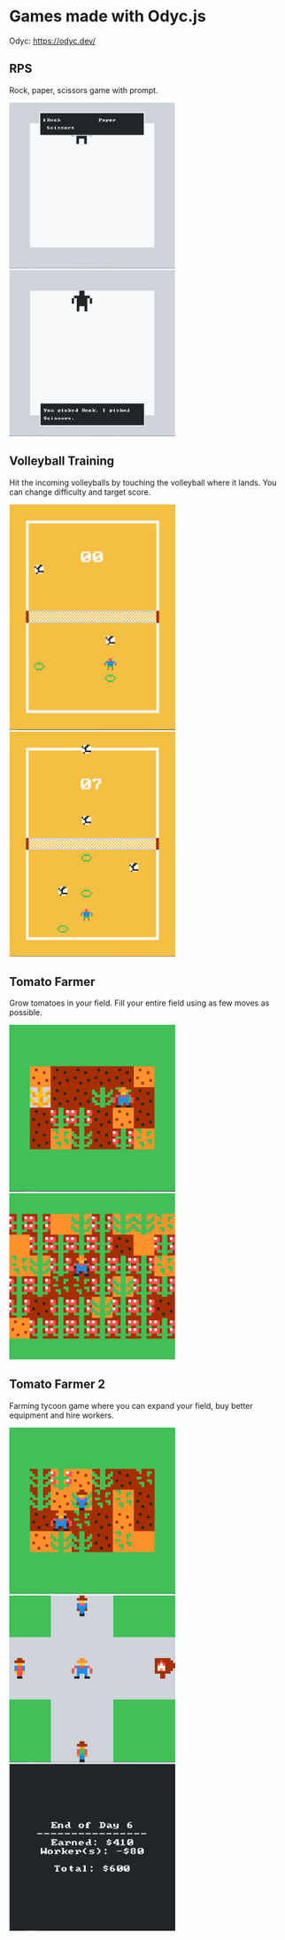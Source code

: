 # Games made with Odyc.js

Odyc: https://odyc.dev/

## RPS

Rock, paper, scissors game with prompt.

<img src="/images/rps/1.PNG" alt="RPS Image 1" width="300">
<img src="/images/rps/2.PNG" alt="RPS Image 2" width="300">

## Volleyball Training

Hit the incoming volleyballs by touching the volleyball where it lands. You can change difficulty and target score.

<img src="/images/volleyball-training/1.PNG" alt="Volleyball Training Image 1" width="300">
<img src="/images/volleyball-training/2.PNG" alt="Volleyball Training Image 2" width="300">

## Tomato Farmer

Grow tomatoes in your field. Fill your entire field using as few moves as possible.

<img src="/images/tomato-farmer/1.PNG" alt="Tomato Farmer Image 1" width="300">
<img src="/images/tomato-farmer/2.PNG" alt="Tomato Farmer Image 2" width="300">

## Tomato Farmer 2

Farming tycoon game where you can expand your field, buy better equipment and hire workers.

<img src="/images/tomato-farmer-2/1.PNG" alt="Tomato Farmer 2 Image 1" width="300">
<img src="/images/tomato-farmer-2/2.PNG" alt="Tomato Farmer 2 Image 2" width="300">
<img src="/images/tomato-farmer-2/3.PNG" alt="Tomato Farmer 2 Image 3" width="300">